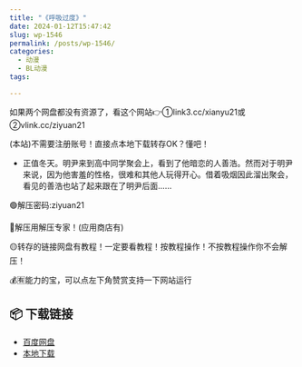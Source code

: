 ```yaml
---
title: "《呼吸过度》"
date: 2024-01-12T15:47:42
slug: wp-1546
permalink: /posts/wp-1546/
categories:
  - 动漫
  - BL动漫
tags:

---
```


如果两个网盘都没有资源了，看这个网站👉①link3.cc/xianyu21或②vlink.cc/ziyuan21

(本站)不需要注册账号！直接点本地下载转存OK？懂吧！

*   正值冬天。明尹来到高中同学聚会上，看到了他暗恋的人善浩。然而对于明尹来说，因为他害羞的性格，很难和其他人玩得开心。借着吸烟因此溜出聚会，看见的善浩也站了起来跟在了明尹后面……

🟢解压密码:ziyuan21

🔵解压用解压专家！(应用商店有)

🟡转存的链接网盘有教程！一定要看教程！按教程操作！不按教程操作你不会解压！

💰🈶能力的宝，可以点左下角赞赏支持一下网站运行

## 📦 下载链接
- [百度网盘](https://blziyuan21.com/pay-download/1546?key=2b28a6b5fa&down_id=0)
- [本地下载](https://blziyuan21.com/pay-download/1546?key=2b28a6b5fa&down_id=1)

